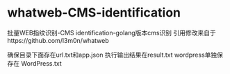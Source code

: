 # whatweb-CMS-identification
批量WEB指纹识别-CMS identification-golang版本cms识别
引用修改来自于https://github.com/l3m0n/whatweb

确保目录下面存在url.txt和app.json
执行输出结果在result.txt
wordpress单独保存在 WordPress.txt
